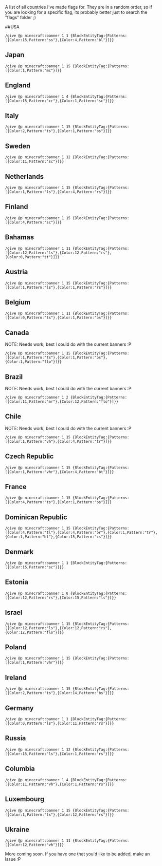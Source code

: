 A list of all countries I've made flags for. They are in a random order, so if you are looking for a specific flag, its probably better just to search the "flags" folder ;)

##USA
```
/give @p minecraft:banner 1 1 {BlockEntityTag:{Patterns:[{Color:15,Pattern:"ss"},{Color:4,Pattern:"bl"}]}}
```

## Japan
```
/give @p minecraft:banner 1 15 {BlockEntityTag:{Patterns:[{Color:1,Pattern:"mc"}]}}
```

## England
```
/give @p minecraft:banner 1 4 {BlockEntityTag:{Patterns:[{Color:15,Pattern:"cr"},{Color:1,Pattern:"sc"}]}}
```

## Italy
```
/give @p minecraft:banner 1 15 {BlockEntityTag:{Patterns:[{Color:2,Pattern:"ts"},{Color:1,Pattern:"bs"}]}}
```

## Sweden
```
/give @p minecraft:banner 1 12 {BlockEntityTag:{Patterns:[{Color:11,Pattern:"sc"}]}}
```

## Netherlands
```
/give @p minecraft:banner 1 15 {BlockEntityTag:{Patterns:[{Color:1,Pattern:"ls"},{Color:4,Pattern:"rs"}]}}
```

## Finland
```
/give @p minecraft:banner 1 15 {BlockEntityTag:{Patterns:[{Color:4,Pattern:"sc"}]}}
```

## Bahamas
```
/give @p minecraft:banner 1 11 {BlockEntityTag:{Patterns:[{Color:12,Pattern:"ls"},{Color:12,Pattern:"rs"},{Color:0,Pattern:"tt"}]}}
```

## Austria
```
/give @p minecraft:banner 1 15 {BlockEntityTag:{Patterns:[{Color:1,Pattern:"ls"},{Color:1,Pattern:"rs"}]}}
```

## Belgium
```
/give @p minecraft:banner 1 11 {BlockEntityTag:{Patterns:[{Color:0,Pattern:"ts"},{Color:1,Pattern:"bs"}]}}
```

## Canada
NOTE: Needs work, best I could do with the current banners :P
```
/give @p minecraft:banner 1 15 {BlockEntityTag:{Patterns:[{Color:1,Pattern:"ts"},{Color:1,Pattern:"bs"},{Color:1,Pattern:"flo"}]}}
```

## Brazil
NOTE: Needs work, best I could do with the current banners :P
```
/give @p minecraft:banner 1 2 {BlockEntityTag:{Patterns:[{Color:11,Pattern:"mr"},{Color:12,Pattern:"flo"}]}}
```

## Chile
NOTE: Needs work, best I could do with the current banners :P
```
/give @p minecraft:banner 1 15 {BlockEntityTag:{Patterns:[{Color:1,Pattern:"vh"},{Color:4,Pattern:"tr"}]}}
```

## Czech Republic
```
/give @p minecraft:banner 1 15 {BlockEntityTag:{Patterns:[{Color:1,Pattern:"vhr"},{Color:4,Pattern:"bt"}]}}
```

## France
```
/give @p minecraft:banner 1 15 {BlockEntityTag:{Patterns:[{Color:4,Pattern:"ts"},{Color:1,Pattern:"bs"}]}}
```

## Dominican Republic
```
/give @p minecraft:banner 1 15 {BlockEntityTag:{Patterns:[{Color:4,Pattern:"tl"},{Color:4,Pattern:"br"},{Color:1,Pattern:"tr"},{Color:1,Pattern:"bl"},{Color:15,Pattern:"cs"}]}}
```

## Denmark
```
/give @p minecraft:banner 1 1 {BlockEntityTag:{Patterns:[{Color:15,Pattern:"sc"}]}}
```

## Estonia
```
/give @p minecraft:banner 1 0 {BlockEntityTag:{Patterns:[{Color:12,Pattern:"rs"},{Color:15,Pattern:"ls"}]}}
```

## Israel
```
/give @p minecraft:banner 1 15 {BlockEntityTag:{Patterns:[{Color:12,Pattern:"ls"},{Color:12,Pattern:"rs"},{Color:12,Pattern:"flo"}]}}
```

## Poland
```
/give @p minecraft:banner 1 15 {BlockEntityTag:{Patterns:[{Color:1,Pattern:"vhr"}]}}
```

## Ireland
```
/give @p minecraft:banner 1 15 {BlockEntityTag:{Patterns:[{Color:2,Pattern:"ts"},{Color:14,Pattern:"bs"}]}}
```

## Germany
```
/give @p minecraft:banner 1 1 {BlockEntityTag:{Patterns:[{Color:0,Pattern:"ls"},{Color:11,Pattern:"rs"}]}}
```

## Russia
```
/give @p minecraft:banner 1 12 {BlockEntityTag:{Patterns:[{Color:15,Pattern:"ls"},{Color:1,Pattern:"rs"}]}}
```

## Columbia
```
/give @p minecraft:banner 1 4 {BlockEntityTag:{Patterns:[{Color:11,Pattern:"vh"},{Color:1,Pattern:"rs"}]}}
```

## Luxembourg
```
/give @p minecraft:banner 1 15 {BlockEntityTag:{Patterns:[{Color:1,Pattern:"ls"},{Color:12,Pattern:"rs"}]}}
```

## Ukraine
```
/give @p minecraft:banner 1 11 {BlockEntityTag:{Patterns:[{Color:12,Pattern:"vh"}]}}
```

More coming soon. If you have one that you'd like to be added, make an issue :P
